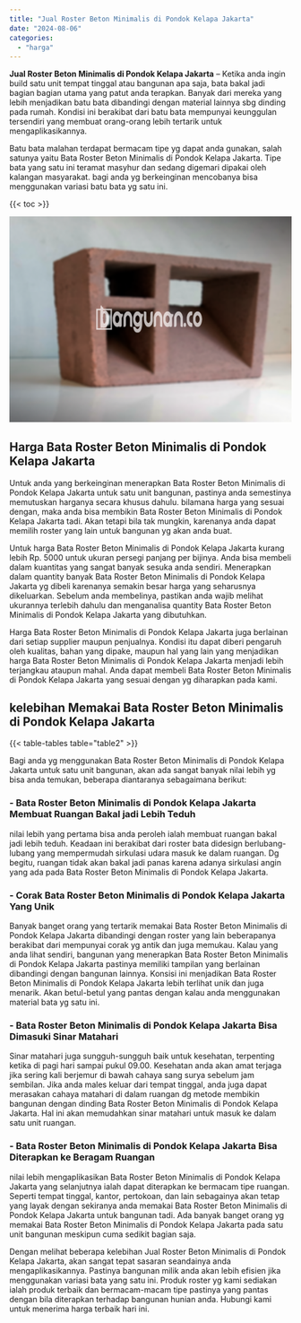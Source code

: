 ```yaml
---
title: "Jual Roster Beton Minimalis di Pondok Kelapa Jakarta"
date: "2024-08-06"
categories: 
  - "harga"
---
```


**Jual Roster Beton Minimalis di Pondok Kelapa Jakarta** – Ketika anda ingin build satu unit tempat tinggal atau bangunan apa saja, bata bakal jadi bagian bagian utama yang patut anda terapkan. Banyak dari mereka yang lebih menjadikan batu bata dibandingi dengan material lainnya sbg dinding pada rumah. Kondisi ini berakibat dari batu bata mempunyai keunggulan tersendiri yang membuat orang-orang lebih tertarik untuk mengaplikasikannya.

Batu bata malahan terdapat bermacam tipe yg dapat anda gunakan, salah satunya yaitu Bata Roster Beton Minimalis di Pondok Kelapa Jakarta. Tipe bata yang satu ini teramat masyhur dan sedang digemari dipakai oleh kalangan masyarakat. bagi anda yg berkeinginan mencobanya bisa menggunakan variasi batu bata yg satu ini.

{{< toc >}}

![Jual Roster Beton Minimalis di Pondok Kelapa Jakarta](/images/bata-roster-minimalis-35.png)

## Harga Bata Roster Beton Minimalis di Pondok Kelapa Jakarta

Untuk anda yang berkeinginan menerapkan Bata Roster Beton Minimalis di Pondok Kelapa Jakarta untuk satu unit bangunan, pastinya anda semestinya memutuskan harganya secara khusus dahulu. bilamana harga yang sesuai dengan, maka anda bisa membikin Bata Roster Beton Minimalis di Pondok Kelapa Jakarta tadi. Akan tetapi bila tak mungkin, karenanya anda dapat memilih roster yang lain untuk bangunan yg akan anda buat.

Untuk harga Bata Roster Beton Minimalis di Pondok Kelapa Jakarta kurang lebih Rp. 5000 untuk ukuran persegi panjang per bijinya. Anda bisa membeli dalam kuantitas yang sangat banyak sesuka anda sendiri. Menerapkan dalam quantity banyak Bata Roster Beton Minimalis di Pondok Kelapa Jakarta yg dibeli karenanya semakin besar harga yang seharusnya dikeluarkan. Sebelum anda membelinya, pastikan anda wajib melihat ukurannya terlebih dahulu dan menganalisa quantity Bata Roster Beton Minimalis di Pondok Kelapa Jakarta yang dibutuhkan.

Harga Bata Roster Beton Minimalis di Pondok Kelapa Jakarta juga berlainan dari setiap supplier maupun penjualnya. Kondisi itu dapat diberi pengaruh oleh kualitas, bahan yang dipake, maupun hal yang lain yang menjadikan harga Bata Roster Beton Minimalis di Pondok Kelapa Jakarta menjadi lebih terjangkau ataupun mahal. Anda dapat membeli Bata Roster Beton Minimalis di Pondok Kelapa Jakarta yang sesuai dengan yg diharapkan pada kami.

## kelebihan Memakai Bata Roster Beton Minimalis di Pondok Kelapa Jakarta

{{< table-tables table="table2" >}}

Bagi anda yg menggunakan Bata Roster Beton Minimalis di Pondok Kelapa Jakarta untuk satu unit bangunan, akan ada sangat banyak nilai lebih yg bisa anda temukan, beberapa diantaranya sebagaimana berikut:

### \- Bata Roster Beton Minimalis di Pondok Kelapa Jakarta Membuat Ruangan Bakal jadi Lebih Teduh

nilai lebih yang pertama bisa anda peroleh ialah membuat ruangan bakal jadi lebih teduh. Keadaan ini berakibat dari roster bata didesign berlubang-lubang yang mempermudah sirkulasi udara masuk ke dalam ruangan. Dg begitu, ruangan tidak akan bakal jadi panas karena adanya sirkulasi angin yang ada pada Bata Roster Beton Minimalis di Pondok Kelapa Jakarta.

### \- Corak Bata Roster Beton Minimalis di Pondok Kelapa Jakarta Yang Unik

Banyak banget orang yang tertarik memakai Bata Roster Beton Minimalis di Pondok Kelapa Jakarta dibandingi dengan roster yang lain beberapanya berakibat dari mempunyai corak yg antik dan juga memukau. Kalau yang anda lihat sendiri, bangunan yang menerapkan Bata Roster Beton Minimalis di Pondok Kelapa Jakarta pastinya memiliki tampilan yang berlainan dibandingi dengan bangunan lainnya. Konsisi ini menjadikan Bata Roster Beton Minimalis di Pondok Kelapa Jakarta lebih terlihat unik dan juga menarik. Akan betul-betul yang pantas dengan kalau anda menggunakan material bata yg satu ini.

### \- Bata Roster Beton Minimalis di Pondok Kelapa Jakarta Bisa Dimasuki Sinar Matahari

Sinar matahari juga sungguh-sungguh baik untuk kesehatan, terpenting ketika di pagi hari sampai pukul 09.00. Kesehatan anda akan amat terjaga jika sering kali berjemur di bawah cahaya sang surya sebelum jam sembilan. Jika anda males keluar dari tempat tinggal, anda juga dapat merasakan cahaya matahari di dalam ruangan dg metode membikin bangunan dengan dinding Bata Roster Beton Minimalis di Pondok Kelapa Jakarta. Hal ini akan memudahkan sinar matahari untuk masuk ke dalam satu unit ruangan.

### \- Bata Roster Beton Minimalis di Pondok Kelapa Jakarta Bisa Diterapkan ke Beragam Ruangan

nilai lebih mengaplikasikan Bata Roster Beton Minimalis di Pondok Kelapa Jakarta yang selanjutnya ialah dapat diterapkan ke bermacam tipe ruangan. Seperti tempat tinggal, kantor, pertokoan, dan lain sebagainya akan tetap yang layak dengan sekiranya anda memakai Bata Roster Beton Minimalis di Pondok Kelapa Jakarta untuk bangunan tadi. Ada banyak banget orang yg memakai Bata Roster Beton Minimalis di Pondok Kelapa Jakarta pada satu unit bangunan meskipun cuma sedikit bagian saja.

Dengan melihat beberapa kelebihan Jual Roster Beton Minimalis di Pondok Kelapa Jakarta, akan sangat tepat sasaran seandainya anda mengaplikasikannya. Pastinya bangunan milik anda akan lebih efisien jika menggunakan variasi bata yang satu ini. Produk roster yg kami sediakan ialah produk terbaik dan bermacam-macam tipe pastinya yang pantas dengan bila diterapkan terhadap bangunan hunian anda. Hubungi kami untuk menerima harga terbaik hari ini.
